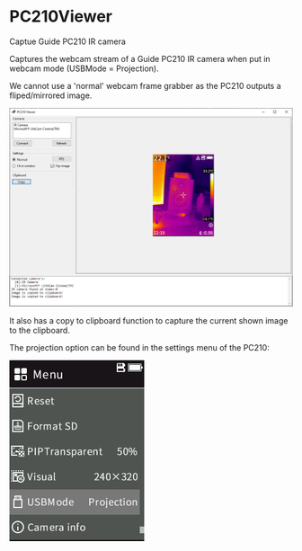 # PC210Viewer
Captue Guide PC210 IR camera

Captures the webcam stream of a Guide PC210 IR camera when put in webcam mode (USBMode = Projection).

We cannot use a 'normal' webcam frame grabber as the PC210 outputs a fliped/mirrored image.

![Screenshot](Images/Screenshot_main_window.png)

It also has a copy to clipboard function to capture the current shown image to the clipboard.

The projection option can be found in the settings menu of the PC210:

![Screenshot](Images/PC210_USBMode_projection.png)
